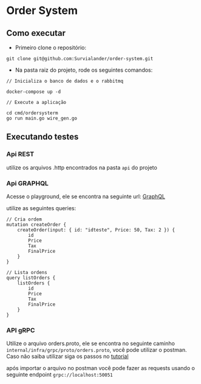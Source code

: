 # Order System

## Como executar

- Primeiro clone o repositório:
```
git clone git@github.com:Survialander/order-system.git
```

- Na pasta raiz do projeto, rode os seguintes comandos:
```
// Inicializa o banco de dados e o rabbitmq

docker-compose up -d
```

```
// Execute a aplicação

cd cmd/ordersysterm
go run main.go wire_gen.go
```

## Executando testes

### Api REST

utilize os arquivos .http encontrados na pasta `api` do projeto

### Api GRAPHQL

Acesse o playground, ele se encontra na seguinte url: [GraphQL](http://localhost:8080)

utilize as seguintes queries:
```
// Cria ordem
mutation createOrder {
	createOrder(input: { id: "idteste", Price: 50, Tax: 2 }) {
		id
		Price
		Tax
		FinalPrice
	}
}

// Lista ordens
query listOrders {
	listOrders {
		id
		Price
		Tax
		FinalPrice
	}
}
```

### API gRPC

Utilize o arquivo orders.proto, ele se encontra no seguinte caminho `internal/infra/grpc/proto/orders.proto`, você pode utilizar o postman. Caso não saiba utilizar siga os passos no [tutorial](https://learning.postman.com/docs/sending-requests/grpc/grpc-request-interface/)

após importar o arquivo no postman você pode fazer as requests usando o seguinte endpoint `grpc://localhost:50051`
